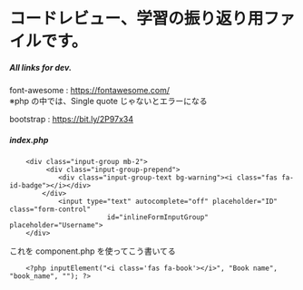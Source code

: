 # コードレビュー、学習の振り返り用ファイルです。

##### All links for dev.

font-awesome : https://fontawesome.com/ \
※php の中では、Single quote じゃないとエラーになる

bootstrap : https://bit.ly/2P97x34

##### index.php

```
    <div class="input-group mb-2">
         <div class="input-group-prepend">
            <div class="input-group-text bg-warning"><i class="fas fa-id-badge"></i></div>
        </div>
            <input type="text" autocomplete="off" placeholder="ID" class="form-control"
                        id="inlineFormInputGroup" placeholder="Username">
    </div>

```

これを component.php を使ってこう書いてる

```
    <?php inputElement("<i class='fas fa-book'></i>", "Book name", "book_name", ""); ?>


```
